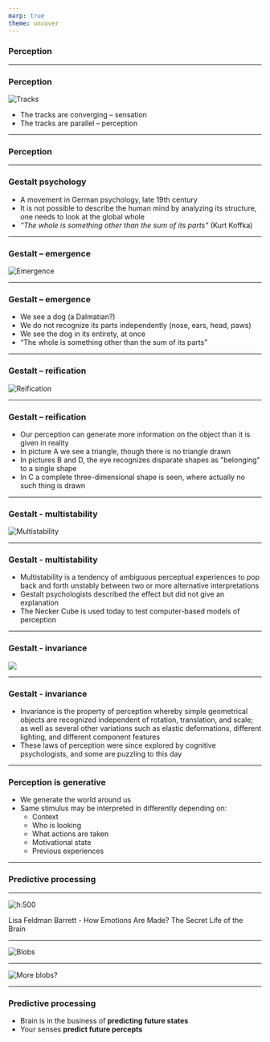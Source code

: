 ```yaml
---
marp: true
theme: uncover
---
```


### Perception 

---

### Perception

![Tracks](img/01railTracks.jpg)

* The tracks are converging – sensation 
* The tracks are parallel – perception

---

### Perception


---

### Gestalt psychology

* A movement in German psychology, late 19th century
* It is not possible to describe the human mind by analyzing its structure, one needs to look at the global whole
* *“The whole is something other than the sum of its parts”* (Kurt Koffka)

---

### Gestalt – emergence

![Emergence](img/01emergence.gif)

---

### Gestalt – emergence
* We see a dog (a Dalmatian?)
* We do not recognize its parts independently (nose, ears, head, paws)
* We see the dog in its entirety, at once
* “The whole is something other than the sum of its parts”

---

### Gestalt – reification

![Reification](img/01reification.jpg)

---

### Gestalt – reification

* Our perception can generate more information on the object than it is given in reality
* In picture A we see a triangle, though there is no triangle drawn
* In pictures B and D, the eye recognizes disparate shapes as "belonging" to a single shape 
* In C a complete three-dimensional shape is seen, where actually no such thing is drawn

---

### Gestalt - multistability

![Multistability](img/01multistability.png)

---



### Gestalt - multistability

* Multistability is a tendency of ambiguous perceptual experiences to pop back and forth unstably between two or more alternative interpretations
* Gestalt psychologists described the effect but did not give an explanation
* The Necker Cube is used today to test computer-based models of perception

---

### Gestalt - invariance

![](img/01invariance.jpg)

---

### Gestalt - invariance
* Invariance is the property of perception whereby simple geometrical objects are recognized independent of rotation, translation, and scale; as well as several other variations such as elastic deformations, different lighting, and different component features
* These laws of perception were since explored by cognitive psychologists, and some are puzzling to this day

---

### Perception is generative

* We generate the world around us
* Same stimulus may be interpreted in differently depending on:
    * Context
    * Who is looking
    * What actions are taken
    * Motivational state
    * Previous experiences

---

### Predictive processing

---

![h:500](img/lisa_cover.png)

Lisa Feldman Barrett - How Emotions Are Made? The Secret Life of the Brain

---

![Blobs](img/blobs.png)

---

![More blobs?](img/blobs2.png)

---


### Predictive processing

* Brain is in the business of **predicting future states**
* Your senses **predict future percepts**